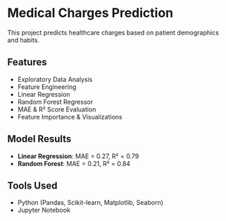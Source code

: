 # Medical Charges Prediction

This project predicts healthcare charges based on patient demographics and habits.

## Features
- Exploratory Data Analysis
- Feature Engineering
- Linear Regression
- Random Forest Regressor
- MAE & R² Score Evaluation
- Feature Importance & Visualizations

## Model Results
- **Linear Regression**: MAE = 0.27, R² = 0.79
- **Random Forest**: MAE = 0.21, R² = 0.84

## Tools Used
- Python (Pandas, Scikit-learn, Matplotlib, Seaborn)
- Jupyter Notebook
